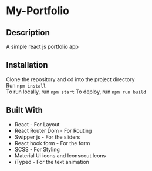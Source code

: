 # My-Portfolio

## Description

A simple react js portfolio app

## Installation

Clone the repository and cd into the project directory  
Run `npm install`  
To run locally, run `npm start`
To deploy, run `npm run build`

## Built With

- React - For Layout
- React Router Dom - For Routing
- Swipper js - For the sliders
- React hook form - For the form
- SCSS - For Styling
- Material Ui icons and Iconscout Icons
- iTyped - For the text animation

